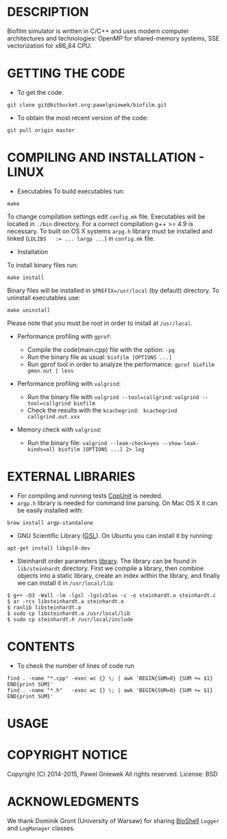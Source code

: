 DESCRIPTION
==================================================

Biofilm simulator is written in C/C++ and uses modern computer
architectures and technologies: OpenMP for shared-memory systems, 
SSE vectorization for x86_64 CPU.

GETTING THE CODE
==================================================
* To get the code:
```
git clone git@bitbucket.org:pawelgniewek/biofilm.git
```

* To obtain the most recent version of the code:
```
git pull origin master
```

COMPILING AND INSTALLATION - LINUX
==================================================

* Executables
To build executables run:
```
make
```
To change compilation settings edit `config.mk` file.
Executables will be located in `./bin` directory.
For a correct compilation g++ >= 4.9 is necessary.
To built on OS X systems `arpg.h` library must be installed and
linked (`LDLIBS   := ... largp ...`) in `config.mk` file.

* Installation

To install binary files run:
```
make install
```

Binary files will be installed in `$PREFIX=/usr/local` (by default) directory.
To uninstall executables use:
```
make uninstall
```
Please note that you must be root in order to install at `/usr/local`.

* Performance profiling with `gprof`:
    + Compile the code(main.cpp) file with the option: 
        `-pg`
    + Run the binary file as usual: 
        `biofilm [OPTIONS ...]`
    + Run gprof tool in order to analyze the performance:
        `gprof biofilm gmon.out | less`

* Performance profiling with `valgrind`:
    + Run the binary file with `valgrind --tool=callgrind`:
        `valgrind --tool=callgrind biofilm`
    + Check the results with the `kcachegrind`:
        ` kcachegrind callgrind.out.xxx`

* Memory check with `valgrind`:
    + Run the binary file:
        `valgrind --leak-check=yes --show-leak-kinds=all biofilm [OPTIONS ...] 2> log`

EXTERNAL LIBRARIES
================
* For compiling and running tests [CppUnit](sourceforge.net/projects/cppunit) is needed.
* ```argp.h``` library is needed for command line parsing. On Mac OS X it can be easily installed with:
```
brew install argp-standalone
```


* GNU Scientific Library ([GSL](http://www.gnu.org/software/gsl/)).
On Ubuntu you can install it by running:
```
apt-get install libgsl0-dev
```

* Steinhardt order parameters [library](https://github.com/nquesada/steinhardt).
The library can be found in `lib/steinhardt` directory.
First we compile a library, then combine objects into a static library, create an index within the library,
and finally we can install it in `/usr/local/lib`:
```
$ g++ -O3 -Wall -lm -lgsl -lgslcblas -c -o steinhardt.o steinhardt.c 
$ ar -rcs libsteinhardt.a steinhardt.o
$ ranlib libsteinhardt.a
$ sudo cp libsteinhardt.a /usr/local/lib
$ sudo cp steinhardt.h /usr/local/include
```


CONTENTS
========

* To check the number of lines of code run
```
find . -name "*.cpp" -exec wc {} \; | awk 'BEGIN{SUM=0} {SUM += $1} END{print SUM}'
find . -name "*.h"   -exec wc {} \; | awk 'BEGIN{SUM=0} {SUM += $1} END{print SUM}'
```


USAGE
=====


COPYRIGHT NOTICE
================
Copyright (C) 2014-2015,  Pawel Gniewek
All rights reserved.
License: BSD

ACKNOWLEDGMENTS
===============
We thank Dominik Gront (University of Warsaw) for sharing [BioShell](http://bioshell.pl/) `Logger` and
`LogManager` classes.
